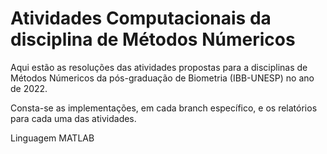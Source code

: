 # Atividades Computacionais da disciplina de Métodos Númericos

Aqui estão as resoluções das atividades propostas para a disciplinas de Métodos Númericos da pós-graduação de Biometria (IBB-UNESP) no ano de 2022.

Consta-se as implementações, em cada branch específico, e os relatórios para cada uma das atividades.

Linguagem MATLAB
